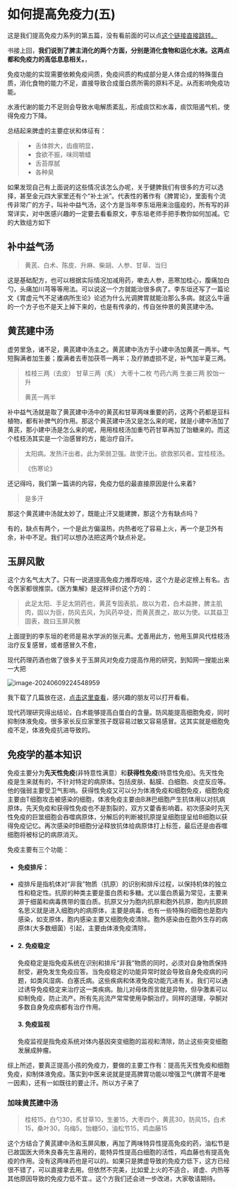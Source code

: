 # 如何提高免疫力(五)

这是我们提高免疫力系列的第五篇，没有看前面的可以点[这个链接直接跳转。](https://mp.weixin.qq.com/mp/appmsgalbum?__biz=Mzg5MTU5MjI1MA==&action=getalbum&album_id=3211413424915365889&scene=173&subscene=&sessionid=undefined&enterid=0&from_msgid=2247484145&from_itemidx=1&count=3&nolastread=1#wechat_redirect)

书接上回，**我们说到了脾主消化的两个方面，分别是消化食物和运化水液。这两点都和免疫力的高低息息相关。**，

免疫功能的实现需要依赖免疫间质，免疫间质的构成部分是人体合成的特殊蛋白质，消化食物的能力不足，直接导致合成蛋白质所需的原料不足。从而影响免疫功能。

水液代谢的能力不足则会导致水电解质紊乱，形成痰饮和水毒，痰饮阻遏气机，使得免疫力下降。

总结起来脾虚的主要症状和体征有：

> - 舌体胖大，齿痕明显，
> - 食欲不振，味同嚼蜡
> - 舌苔厚腻
> - 各种臭



如果发现自己有上面说的这些情况该怎么办呢，关于健脾我们有很多的方可以选择，甚至金元四大家里还有个“补土派”。代表性的著作有《脾胃论》，里面有个流传非常广的方子，叫补中益气汤，这个方是当年李东垣用来治瘟疫的，所有写的非常详实，对中医感兴趣的一定要去看看原文，李东垣老师手把手教你如何加减。它的大致组方如下

## 补中益气汤



> 黄芪、白术、陈皮、升麻、柴胡、人参、甘草、当归

这是基础配方，也可以根据实际情况加减用药，嗽去人参，恶寒加桂心，腹痛加白勺，头痛加川芎等等用法。可以说这一个方就能治很多病了。李东垣还写了一篇论文《胃虚元气不足诸病所生论》论述为什么光调脾胃就能治那么多病。就这么牛逼的一个方子也不是天上掉下来的，也是有传承的，传自张仲景的黄芪建中汤。



## 黄芪建中汤





虚劳里急，诸不足，黄芪建中汤主之。黄芪建中汤方于小建中汤加黄芪一两半。气短胸满者加生姜；腹满者去枣加茯苓一两半；及疗肺虚损不足，补气加半夏三两。



> 桂枝三两（去皮） 甘草三两（炙） 大枣十二枚 芍药六两 生姜三两 胶饴一升
>
> 黄芪一两半



补中益气汤就是取了黄芪建中汤中的黄芪和甘草两味重要的药，这两个药都是豆科植物，都有补脾气的作用。那这个黄芪建中汤又是怎么来的呢，就是小建中汤加了黄芪，那小建中汤是怎么来的呢，用用桂枝汤加重芍药甘草再加了饴糖来的。而这个桂枝汤其实是一个治感冒的方，能治疗自汗。

> 太阳病。发热汗出者。此为荣弱卫强。故使汗出。欲救邪风者。宜桂枝汤。
>
> 《伤寒论》



还记得吗，我们第一篇讲的内容，免疫力低的最直接原因是什么来着?



> 是多汗



那这个黄芪建中汤就太妙了，既能止汗又能建脾，那这个方有缺点吗？

有的，缺点有两个，一个是此方偏温热，内热者吃了容易上火，再一个是卫外有余，补中不足。我们可以想办法把这两个缺点补足。



## 玉屏风散

这个方名气太大了。只有一说道提高免疫力推荐吃啥，这个方是必定榜上有名。古今医家都很推崇。《医方集解》是这样评价这个方的：

> 此足太阳、手足太阴药也，黄芪专固表肌，故以为君，白术益脾，脾主肌肉，固以为臣，防风去风，为风药卒徒，而黄芪畏之，故以为使。以其益卫固表，故曰玉屏风散

上面提到的李东垣的老师是易水学派的张元素。尤善用此方，他用玉屏风代桂枝汤治疗反复感冒，或者感冒久不愈，

现代药理药酒也做了很多关于玉屏风对免疫力提高作用的研究，到知网一搜能出来一大把

![image-20240609224548959](https://typare-1311038289.cos.ap-nanjing.myqcloud.com/uPic/image-20240609224548959.png)

我下载了几篇放在这，[点击这里查看](https://flowus.cn/guangqing/share/113efece-9486-48d3-a85c-3ac1b5c0dbd8?code=Q1HYTT)，感兴趣的朋友可以打开看看。



现代药理研究得出结论，白术能够提高白蛋白的含量。防风能提高细胞免疫，同时抑制体液免疫。很多家长反应家里孩子既容易过敏又容易感冒。这其实就是细胞免疫不足，体液免疫抗进导致的。



## 免疫学的基本知识

免疫主要分为**先天性免疫**(非特意性满意）和**获得性免疫**(特意性免疫)。先天性免疫是生来就有的，不针对特定的病原体。包括皮肤、黏膜、白细胞、炎症反应等。他的强弱主要受卫气影响。获得性免疫又可以分为体液免疫和细胞免疫，细胞免疫主要由T细胞攻击被感染的细胞，体液免疫主要由B淋巴细胞产生抗体用以对抗病原体。先天免疫和获得性免疫也不是割裂的，双方又藿香影响着。初次感染时先天性免疫的巨筮细胞会吞噬病原体，分解后的判断被抗原提呈细胞提呈给B细胞以获得免疫记忆。再次感染时B细胞分泌释放抗体给病原体打上标签，最后还是由吞噬细胞将被标记的病原消灭。



免疫主要有三个功能：

- #### 免疫排斥：

- 疫排斥是指机体对“非我”物质（抗原）的识别和排斥过程，以保持机体的独立性和稳定性。抗原的种类主要是蛋白质和多糖。尤以蛋白质最为常见，主要来源于细菌和病毒携带的蛋白质。抗原又分为胞内抗原和胞外抗原，胞内抗原顾名思义就是进入细胞内的病原体，主要是病毒，也有一些特殊的细胞也是胞内感染，如支原体，胞内感染主要又细胞免疫清除。胞外感染由在胞外生存的病原体(大多数细菌）引起，主要由体液免疫清除，

- #### 2. 免疫稳定

  免疫稳定是指免疫系统在识别和排斥“非我”物质的同时，必须对自身物质保持耐受，避免发生免疫应答。当免疫稳定的功能异常时就会导致自身免疫病的问题，如类风湿病、白塞氏病。这些疾病和体液免疫功能亢进有关。我们可以通过诱导免疫稳定来治疗这一类疾病。胎儿对母体而言就是异物，但孕激素可以抑制免疫，防止流产。所有先兆流产常常使用孕酮治疗。同样的道理，孕酮对多数自身免疫病都有治疗作用。
  
  #### 3. 免疫监视
  
  免疫监视是指免疫系统对体内基因突变细胞的监视和清除，防止这些突变细胞发展成肿瘤。



综上所述，要真正提高小孩的免疫力，要做的主要工作有：提高先天性免疫和细胞免疫，抑制体液免疫。落实到中医来说就是提高脾胃功能以增强卫气(脾胃不是唯一因素)，还有一如既往的要止汗。所以方子来了



### 加味黄芪建中汤

>  桂枝15，白勺30，炙甘草10，生姜15，大枣四个，黄芪30，防风15，白术15，桑叶30，乌梅5，饴糖50，油松节15，鸡血藤15

这个方结合了黄芪建中汤和玉屏风散，再加了两味特异性提高免疫的药，油松节是已故国医大师朱良春先生喜用的，能特异性提高白细胞的活性，鸡血藤也有提高免疫的作用。没有这两味药也是可以的。如果只是脾虚导致的免疫力低下，这方已经很不错了，可以直接拿去用。但依然不完美，比如爱上火的不适合，肾虚、内热等其他原因导致的免疫力低不宜.。这个方我们还会进一步改进，大家敬请期待。

